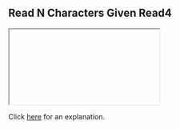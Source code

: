 ##  Read N Characters Given Read4 

<iframe></iframe>

Click [here](Explanation.md) for an explanation.

